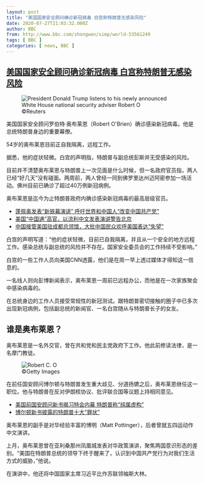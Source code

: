 ```yaml
---
layout: post
title: "美国国家安全顾问确诊新冠病毒 白宫称特朗普无感染风险"
date: 2020-07-27T21:03:32.000Z
author: BBC
from: http://www.bbc.com/zhongwen/simp/world-53561249
tags: [ BBC ]
categories: [ news, BBC ]
---
```

<!--1595883812000-->
[美国国家安全顾问确诊新冠病毒 白宫称特朗普无感染风险](http://www.bbc.com/zhongwen/simp/world-53561249)
------

<div>
<figure><img alt="President Donald Trump listens to his newly announced White House national security adviser Robert O" brien' src="https://ichef.bbci.co.uk/news/600/cpsprodpb/11797/production/_108857517_tv056596990.jpg" referrerpolicy="no-referrer"><br><figcaption> ©Reuters</figcaption></figure><p class="story-body__introduction">美国国家安全顾问罗伯特·奥布莱恩（Robert O'Brien）确诊感染新冠病毒。他是总统特朗普身边的重要幕僚。</p><p>54岁的奥布莱恩目前正自我隔离，远程工作。</p><p>据悉，他的症状轻微。白宫的声明指，特朗普与副总统彭斯并无受感染的风险。</p><p>目前并不清楚奥布莱恩与特朗普上一次见面是什么时候，但一名政府官员指，两人已经“好几天”没有碰面。两周前，两人曾经一同到佛罗里达州迈阿密参加一场活动。佛州目前已确诊了超过40万例新冠病例。</p><p>奥布莱恩是迄今为止特朗普政府内确诊感染新冠病毒的最高层级官员。</p><ul class="story-body__unordered-list"><li class="story-body__list-item"><a href="http://www.bbc.com/zhongwen/simp/world-53519761" class="story-body__link">蓬佩奥发表“新铁幕演讲” 呼吁世界和中国人“改变中国共产党”</a></li><li class="story-body__list-item"><a href="http://www.bbc.com/zhongwen/simp/world-52540507" class="story-body__link">美国“中国通”高官，以流利中文发表演讲警告北京</a></li><li class="story-body__list-item"><a href="http://www.bbc.com/zhongwen/simp/world-53549963" class="story-body__link">中国接管美国驻成都总领馆，大批中国民众欢呼美国表达“失望”</a></li></ul><p>白宫的声明写道：“他的症状轻微，目前已自我隔离，并且从一个安全的地方远程工作。感染总统与副总统的风险并不存在。国家安全委员会的工作持续不受影响。”</p><p>白宫的一些工作人员向美国CNN透露，他们是在周一早上透过媒体才得知这一信息的。</p><p>一名线人则向彭博新闻表示，奥布莱恩一周前已远程办公，而他是在一次家族聚会中感染病毒的。</p><p>在总统身边的工作人员接受常规性的新冠测试。跟特朗普密切接触的圈子中已多次出现新冠病例，包括副总统的新闻官、一名白宫随从与特朗普长子的女友。</p><h2 class="story-body__crosshead">谁是奥布莱恩？</h2><p>奥布莱恩是一名外交官，曾在共和党和民主党政府下工作。他此前修读法律，是一名摩门教徒。</p><figure><img alt="Robert C. O" brien, special envoy' src="https://ichef.bbci.co.uk/news/600/cpsprodpb/17C55/production/_108856379_gettyimages-1158974760.jpg" referrerpolicy="no-referrer"><br><figcaption> ©Getty Images</figcaption></figure><p>在前任国安顾问博尔顿与特朗普发生重大歧见、分道扬镳之后，奥布莱恩继任这一职位。他与特朗普在反对伊朗核协议、批评联合国等议题上持相同意见。</p><ul class="story-body__unordered-list"><li class="story-body__list-item"><a href="http://www.bbc.com/zhongwen/simp/world-53087539" class="story-body__link">美国前国安顾问新书揭习特会内幕 特朗普称“纯属虚构”</a></li><li class="story-body__list-item"><a href="http://www.bbc.com/zhongwen/simp/world-53106344" class="story-body__link">博尔顿新书披露的特朗普十大“罪状”</a></li></ul><p>奥布莱恩的副手是对华经验丰富的博明（Matt Pottinger），后者曾就五四运动作中文演讲。</p><p>上月，奥布莱恩曾在亚利桑那州凤凰城发表对华政策演讲，聚焦两国意识形态的差别。“美国在特朗普总统的领导下终于醒来了，认识到中国共产党行为对我们生活方式的威胁，”他说。</p><p>在演讲中，他还将中国国家主席习近平比作苏联领袖斯大林。</p>
</div>
